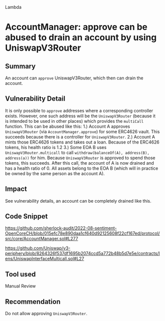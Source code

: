 Lambda
# AccountManager: approve can be abused to drain an account by using UniswapV3Router

## Summary
An account can `approve` UniswapV3Router, which then can drain the account.

## Vulnerability Detail
It is only possible to `approve` addresses where a corresponding controller exists. However, one such address will be the `UniswapV3Router` (because it is intended to be used in other places) which provides the `multiCall` function. This can be abused like this:
1.) Account A approves `UniswapV3Router` (via `AccountManager.approve`) for some ERC4626 vault. This succeeds because there is a controller for `UniswapV3Router`.
2.) Account A mints those ERC4626 tokens and takes out a loan. Because of the ERC4626 tokens, his health ratio is 1.2
3.) Some EOA B uses `UniswapV3Router.multicall` to call `withdraw(balanceOf(A), address(B), address(a))` for him. Because `UniswapV3Router` is approved to spend those tokens, this succeeds. After this call, the account of A is now drained and has a health ratio of 0. All assets belong to the EOA B (which will in practice be owned by the same person as the account A).

## Impact
See vulnerability details, an account can be completely drained like this.

## Code Snippet
https://github.com/sherlock-audit/2022-08-sentiment-OpenCoreCH/blob/015efc78e890daa1cf640d92125608f22cf167ed/protocol/src/core/AccountManager.sol#L277

https://github.com/Uniswap/v3-periphery/blob/8264326f537df1695b2074ccd5a772b48b5d7e5e/contracts/lens/UniswapInterfaceMulticall.sol#L27

## Tool used

Manual Review

## Recommendation
Do not allow approving `UniswapV3Router`.